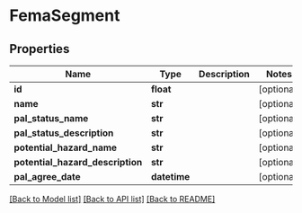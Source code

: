 # FemaSegment

## Properties
Name | Type | Description | Notes
------------ | ------------- | ------------- | -------------
**id** | **float** |  | [optional] 
**name** | **str** |  | [optional] 
**pal_status_name** | **str** |  | [optional] 
**pal_status_description** | **str** |  | [optional] 
**potential_hazard_name** | **str** |  | [optional] 
**potential_hazard_description** | **str** |  | [optional] 
**pal_agree_date** | **datetime** |  | [optional] 

[[Back to Model list]](../README.md#documentation-for-models) [[Back to API list]](../README.md#documentation-for-api-endpoints) [[Back to README]](../README.md)



